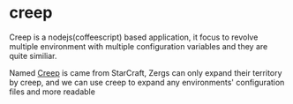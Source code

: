 creep
=====

Creep is a nodejs(coffeescript) based application, it focus to revolve multiple environment with multiple configuration variables and they are quite similiar.

Named [Creep](http://starcraft.wikia.com/wiki/Creep) is came from StarCraft, Zergs can only expand their territory by creep, and we can use creep to expand any environments' configuration files and more readable
